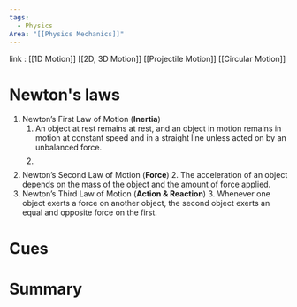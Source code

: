 ```yaml
---
tags:
  - Physics
Area: "[[Physics Mechanics]]"
---
```

link : [[1D Motion]] [[2D, 3D Motion]] [[Projectile Motion]] [[Circular Motion]]
# Newton's laws
1. Newton’s First Law of Motion (**Inertia**) 
	1. An object at rest remains at rest, and an object in motion remains in motion at constant speed and in a straight line unless acted on by an unbalanced force.
	2. $$$$
2. Newton’s Second Law of Motion (**Force**)
	2. The acceleration of an object depends on the mass of the object and the amount of force applied.
3. Newton’s Third Law of Motion (**Action & Reaction**)
	 3. Whenever one object exerts a force on another object, the second object exerts an equal and opposite force on the first.
	
# Cues
# Summary
```

```